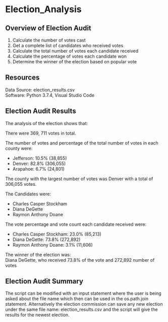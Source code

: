 # Election_Analysis
## Overview of Election Audit
1) Calculate the number of votes cast
2) Get a complete list of candidates who received votes
3) Calculate the total number of votes each candidate received
4) Calculate the percentage of votes each candidate won
5) Determine the winner of the election based on popular vote


## Resources
Data Source: election_results.csv<br>
Software: Python 3.7.4, Visual Studio Code

## Election Audit Results
The analysis of the election shows that:<br>

There were 369, 711 votes in total. <br>

The number of votes and percentage of the total number of votes in each county were:

* Jefferson: 10.5% (38,855)
* Denver: 82.8% (306,055)
* Arapahoe: 6.7% (24,801)

The county with the largest number of votes was Denver with a total of 306,055 votes.

The Candidates were: <br>
* Charles Casper Stockham
* Diana DeGette
* Raymon Anthony Doane

The vote percentage and vote count each candidate received were:
* Charles Casper Stockham: 23.0% (85,213)
* Diana DeGette: 73.8% (272,892)
* Raymon Anthony Doane: 3.1% (11,606)

The winner of the election was:<br>
Diana DeGette, who received 73.8% of the vote and 272,892 number of votes

## Election Audit Summary

The script can be modified with an input statement where the user is being asked about the file name which then can be used in the os.path.join statement. Alternatively the election commission can save any new election under the same file name: election_results.csv and the script will give the results for the newest election.





